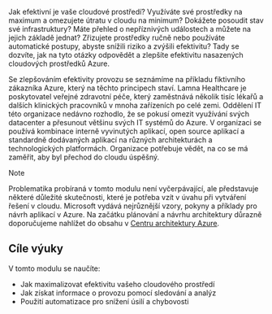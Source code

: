 Jak efektivní je vaše cloudové prostředí? Využíváte své prostředky na maximum a omezujete útratu v cloudu na minimum? Dokážete posoudit stav své infrastruktury? Máte přehled o nepříznivých událostech a můžete na jejich základě jednat? Zřizujete prostředky ručně nebo používáte automatické postupy, abyste snížili riziko a zvýšili efektivitu? Tady se dozvíte, jak na tyto otázky odpovědět a zlepšíte efektivitu nasazených cloudových prostředků Azure.

Se zlepšováním efektivity provozu se seznámíme na příkladu fiktivního zákazníka Azure, který na těchto principech staví. Lamna Healthcare je poskytovatel veřejné zdravotní péče, který zaměstnává několik tisíc lékařů a dalších klinických pracovníků v mnoha zařízeních po celé zemi. Oddělení IT této organizace nedávno rozhodlo, že se pokusí omezit využívání svých datacenter a přesunout většinu svých IT systémů do Azure. V organizaci se používá kombinace interně vyvinutých aplikací, open source aplikací a standardně dodávaných aplikací na různých architekturách a technologických platformách. Organizace potřebuje vědět, na co se má zaměřit, aby byl přechod do cloudu úspěšný.

> [!NOTE]
> Problematika probíraná v tomto modulu není vyčerpávající, ale představuje některé důležité skutečnosti, které je potřeba vzít v úvahu při vytváření řešení v cloudu. Microsoft vydává nejrůznější vzory, pokyny a příklady pro návrh aplikací v Azure. Na začátku plánování a návrhu architektury důrazně doporučujeme nahlížet do obsahu v [Centru architektury Azure](https://docs.microsoft.com/azure/architecture/).

## <a name="learning-objectives"></a>Cíle výuky

V tomto modulu se naučíte:

- Jak maximalizovat efektivitu vašeho cloudového prostředí
- Jak získat informace o provozu pomocí sledování a analýz
- Použití automatizace pro snížení úsilí a chybovosti